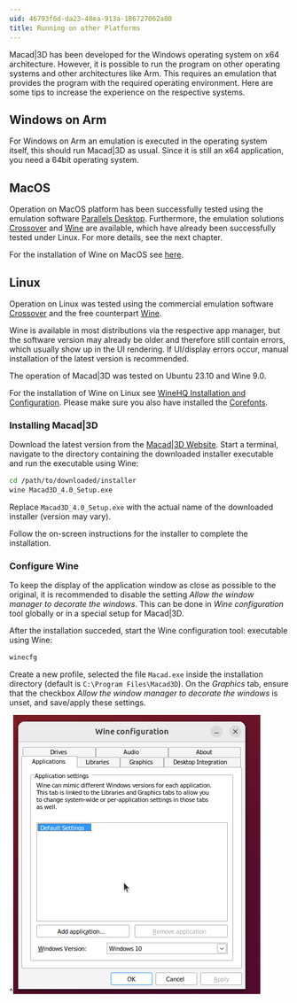```yaml
---
uid: 46793f6d-da23-48ea-913a-186727062a80
title: Running on other Platforms
---
```

Macad|3D has been developed for the Windows operating system on x64 architecture. However, it is possible to run the program on other operating systems and other architectures like Arm. This requires an emulation that provides the program with the required operating environment. Here are some tips to increase the experience on the respective systems.

## Windows on Arm

For Windows on Arm an emulation is executed in the operating system itself, this should run Macad|3D as usual. Since it is still an x64 application, you need a 64bit operating system.

## MacOS

Operation on MacOS platform has been successfully tested using the emulation software [Parallels Desktop](https://www.parallels.com/). Furthermore, the emulation solutions [Crossover](https://www.codeweavers.com/crossover) and [Wine](https://www.winehq.org/) are available, which have already been successfully tested under Linux. For more details, see the next chapter.

For the installation of Wine on MacOS see [here](https://gitlab.winehq.org/wine/wine/-/wikis/MacOS).

## Linux

Operation on Linux was tested using the commercial emulation software [Crossover](https://www.codeweavers.com/crossover) and the free counterpart [Wine](https://www.winehq.org/).

Wine is available in most distributions via the respective app manager, but the software version may already be older and therefore still contain errors, which usually show up in the UI rendering. If UI/display errors occur, manual installation of the latest version is recommended.

The operation of Macad|3D was tested on Ubuntu 23.10 and Wine 9.0.

For the installation of Wine on Linux see [WineHQ Installation and Configuration](https://gitlab.winehq.org/wine/wine/-/wikis/Wine-Installation-and-Configuration). Please make sure you also have installed the [Corefonts](https://linuxconfig.org/configuring-wine-with-winetricks).

### Installing Macad|3D
Download the latest version from the [Macad|3D Website](https://macad3d.net). Start a terminal, navigate to the directory containing the downloaded installer executable and run the executable using Wine:
```bash
cd /path/to/downloaded/installer
wine Macad3D_4.0_Setup.exe
```
Replace `Macad3D_4.0_Setup.exe` with the actual name of the downloaded installer (version may vary).

Follow the on-screen instructions for the installer to complete the installation.

### Configure Wine

To keep the display of the application window as close as possible to the original, it is recommended to disable the setting _Allow the window manager to decorate the windows_.
This can be done in _Wine configuration_ tool globally or in a special setup for Macad|3D. 

After the installation succeded, start the Wine configuration tool:
executable using Wine:
```bash
winecfg
```

Create a new profile, selected the file `Macad.exe` inside the installation directory (default is `C:\Program Files\Macad3D`). On the _Graphics_ tab, ensure that the checkbox _Allow the window manager to decorate the windows_ is unset, and save/apply these settings.

^![Create Profile in _WineCfg_](WineConfigure.apng)




